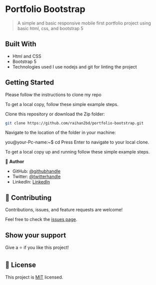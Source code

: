 # Portfolio Bootstrap

> A simple and basic responsive mobile first portfolio project using basic html, css, and bootstrap 5

## Built With

- Html and CSS
- Bootstrap 5
- Technologies used
  I use nodejs and git for linting the project

## Getting Started

Please follow the instructions to clone my repo

To get a local copy, follow these simple example steps.

Clone this repository or download the Zip folder:

```sh
git clone https://github.com/raihan2bd/portfolio-bootstrap.git
```

Navigate to the location of the folder in your machine:

you@your-Pc-name:~$ cd <folder>
Press Enter to navigate to your local clone.

To get a local copy up and running follow these simple example steps.

👤 **Author**

- GitHub: [@githubhandle](https://github.com/raihan2bd)
- Twitter: [@twitterhandle](https://twitter.com/raihan2bd)
- LinkedIn: [LinkedIn](https://linkedin.com/in/raihan2bd)

## 🤝 Contributing

Contributions, issues, and feature requests are welcome!

Feel free to check the [issues page](../../issues/).

## Show your support

Give a ⭐️ if you like this project!

## 📝 License

This project is [MIT](LICENSE) licensed.
